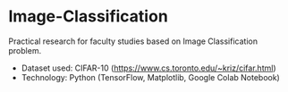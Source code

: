 # Image-Classification
Practical research for faculty studies based on Image Classification problem.

-  Dataset used: CIFAR-10 (https://www.cs.toronto.edu/~kriz/cifar.html)
- Technology: Python (TensorFlow, Matplotlib, Google Colab Notebook)
  

